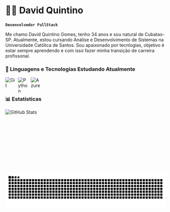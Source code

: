 # ​👨‍💻​​ David Quintino

**`Desenvolvedor FullStack`**

Me chamo David Quintino Gomes, tenho 34 anos e sou natural de Cubatao-SP. Atualmente, estou cursando Análise e Desenvolvimento de Sistemas na Universidade Católica de Santos. Sou apaixonado por tecnlogias, objetivo é estar sempre aprendendo e com isso fazer minha transição de carreira profissonal.



### 🤖 Linguagens e Tecnologias Estudando Atualmente


<img 
    align="left" 
    alt="Git" 
    title="Git"
    width="30px" 
    style="padding-right: 10px;" 
    src="https://cdn.jsdelivr.net/gh/devicons/devicon@latest/icons/git/git-original.svg" 
/>


<img 
    align="left" 
    alt="Python" 
    title="Python"
    width="30px" 
    style="padding-right: 10px;" 
    src="https://cdn.jsdelivr.net/gh/devicons/devicon@latest/icons/python/python-original.svg" 
/>

 <img
    align="left" 
    alt="Azure" 
    title="Azure"
    width="30px" 
    style="padding-right: 10px;"
    src="https://cdn.jsdelivr.net/gh/devicons/devicon@latest/icons/azure/azure-original.svg" 
 />

<br/>
<br/>

  ### 📊 Estatísticas

 <p>
  <img 
    align="left" 
    alt="GitHub Stats" 
    height="200" 
    style="padding-right: 10px;" 
    src="https://github-readme-stats.vercel.app/api?username=davidkuin&show_icons=true&theme=tokyonight&include_all_commits=true&locale=pt-br" 
  />

<picture align="center">
  <source media="(prefers-color-scheme: dark)" srcset="https://raw.githubusercontent.com/davidkuin/davidkuin/output/github-contribution-grid-snake-dark.svg">
  <source media="(prefers-color-scheme: light)" srcset="https://raw.githubusercontent.com/davidkuin/davidkuin/output/github-contribution-grid-snake-dark.svg">
  <img align="center" alt="github contribution grid snake animation" src="https://raw.githubusercontent.com/davidkuin/davidkuin/output/github-contribution-grid-snake.svg">
</picture>
